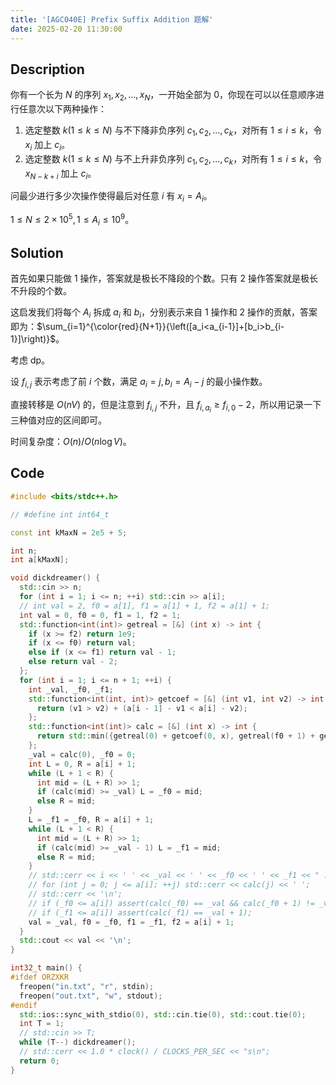 ```yaml
---
title: '[AGC040E] Prefix Suffix Addition 题解'
date: 2025-02-20 11:30:00
---
```


## Description

你有一个长为 $N$ 的序列 $x_1,x_2,\ldots,x_N$，一开始全部为 $0$，你现在可以以任意顺序进行任意次以下两种操作：

1. 选定整数 $k(1\leq k\leq N)$ 与不下降非负序列 $c_1,c_2,\ldots,c_k$，对所有 $1\leq i\leq k$，令 $x_i$ 加上 $c_i$。
2. 选定整数 $k(1\leq k\leq N)$ 与不上升非负序列 $c_1,c_2,\ldots,c_k$，对所有 $1\leq i\leq k$，令 $x_{N-k+i}$ 加上 $c_i$。

问最少进行多少次操作使得最后对任意 $i$ 有 $x_i=A_i$。

$1\leq N\leq 2\times 10^5,1\leq A_i\leq 10^9$。

## Solution

首先如果只能做 $1$ 操作，答案就是极长不降段的个数。只有 $2$ 操作答案就是极长不升段的个数。

这启发我们将每个 $A_i$ 拆成 $a_i$ 和 $b_i$，分别表示来自 $1$ 操作和 $2$ 操作的贡献，答案即为：$\sum_{i=1}^{\color{red}{N+1}}{\left([a_i<a_{i-1}]+[b_i>b_{i-1}]\right)}$。

考虑 dp。

设 $f_{i,j}$ 表示考虑了前 $i$ 个数，满足 $a_i=j,b_i=A_i-j$ 的最小操作数。

直接转移是 $O(nV)$ 的，但是注意到 $f_{i,j}$ 不升，且 $f_{i,a_i}\geq f_{i,0}-2$，所以用记录一下三种值对应的区间即可。

时间复杂度：$O(n)/O(n\log V)$。

## Code

```cpp
#include <bits/stdc++.h>

// #define int int64_t

const int kMaxN = 2e5 + 5;

int n;
int a[kMaxN];

void dickdreamer() {
  std::cin >> n;
  for (int i = 1; i <= n; ++i) std::cin >> a[i];
  // int val = 2, f0 = a[1], f1 = a[1] + 1, f2 = a[1] + 1;
  int val = 0, f0 = 0, f1 = 1, f2 = 1;
  std::function<int(int)> getreal = [&] (int x) -> int {
    if (x >= f2) return 1e9;
    if (x <= f0) return val;
    else if (x <= f1) return val - 1;
    else return val - 2;
  };
  for (int i = 1; i <= n + 1; ++i) {
    int _val, _f0, _f1;
    std::function<int(int, int)> getcoef = [&] (int v1, int v2) -> int {
      return (v1 > v2) + (a[i - 1] - v1 < a[i] - v2);
    };
    std::function<int(int)> calc = [&] (int x) -> int {
      return std::min({getreal(0) + getcoef(0, x), getreal(f0 + 1) + getcoef(f0 + 1, x), getreal(f1 + 1) + getcoef(f1 + 1, x)});
    };
    _val = calc(0), _f0 = 0;
    int L = 0, R = a[i] + 1;
    while (L + 1 < R) {
      int mid = (L + R) >> 1;
      if (calc(mid) >= _val) L = _f0 = mid;
      else R = mid;
    }
    L = _f1 = _f0, R = a[i] + 1;
    while (L + 1 < R) {
      int mid = (L + R) >> 1;
      if (calc(mid) >= _val - 1) L = _f1 = mid;
      else R = mid;
    }
    // std::cerr << i << ' ' << _val << ' ' << _f0 << ' ' << _f1 << " : \n";
    // for (int j = 0; j <= a[i]; ++j) std::cerr << calc(j) << ' ';
    // std::cerr << '\n';
    // if (_f0 <= a[i]) assert(calc(_f0) == _val && calc(_f0 + 1) != _val);
    // if (_f1 <= a[i]) assert(calc(_f1) == _val + 1);
    val = _val, f0 = _f0, f1 = _f1, f2 = a[i] + 1;
  }
  std::cout << val << '\n';
}

int32_t main() {
#ifdef ORZXKR
  freopen("in.txt", "r", stdin);
  freopen("out.txt", "w", stdout);
#endif
  std::ios::sync_with_stdio(0), std::cin.tie(0), std::cout.tie(0);
  int T = 1;
  // std::cin >> T;
  while (T--) dickdreamer();
  // std::cerr << 1.0 * clock() / CLOCKS_PER_SEC << "s\n";
  return 0;
}
```